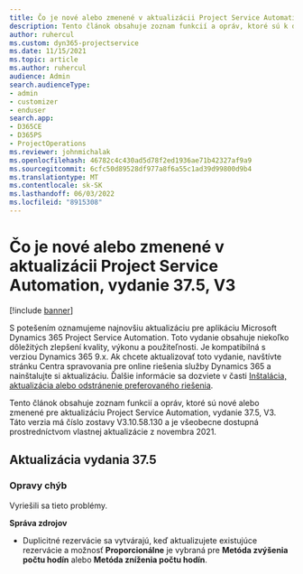 ```yaml
---
title: Čo je nové alebo zmenené v aktualizácii Project Service Automation, vydanie 37.5, V3
description: Tento článok obsahuje zoznam funkcií a opráv, ktoré sú k dispozícii v aktualizácii Microsoft Dynamics 365 Project Service Automation, vydanie 37.5, V3.
author: ruhercul
ms.custom: dyn365-projectservice
ms.date: 11/15/2021
ms.topic: article
ms.author: ruhercul
audience: Admin
search.audienceType:
- admin
- customizer
- enduser
search.app:
- D365CE
- D365PS
- ProjectOperations
ms.reviewer: johnmichalak
ms.openlocfilehash: 46782c4c430ad5d78f2ed1936ae71b42327af9a9
ms.sourcegitcommit: 6cfc50d89528df977a8f6a55c1ad39d99800d9b4
ms.translationtype: MT
ms.contentlocale: sk-SK
ms.lasthandoff: 06/03/2022
ms.locfileid: "8915308"
---
```

# <a name="whats-new-or-changed-in-project-service-automation-update-release-375-v3"></a>Čo je nové alebo zmenené v aktualizácii Project Service Automation, vydanie 37.5, V3

[!include [banner](../includes/psa-now-project-operations.md)]

S potešením oznamujeme najnovšiu aktualizáciu pre aplikáciu Microsoft Dynamics 365 Project Service Automation. Toto vydanie obsahuje niekoľko dôležitých zlepšení kvality, výkonu a použiteľnosti. Je kompatibilná s verziou Dynamics 365 9.x. Ak chcete aktualizovať toto vydanie, navštívte stránku Centra spravovania pre online riešenia služby Dynamics 365 a nainštalujte si aktualizáciu. Ďalšie informácie sa dozviete v časti [Inštalácia, aktualizácia alebo odstránenie preferovaného riešenia](/power-platform/admin/install-remove-preferred-solution).

Tento článok obsahuje zoznam funkcií a opráv, ktoré sú nové alebo zmenené pre aktualizáciu Project Service Automation, vydanie 37.5, V3. Táto verzia má číslo zostavy V3.10.58.130 a je všeobecne dostupná prostredníctvom vlastnej aktualizácie z novembra 2021.

## <a name="update-release-375"></a>Aktualizácia vydania 37.5

### <a name="bug-fixes"></a>Opravy chýb

Vyriešili sa tieto problémy.

**Správa zdrojov**
- Duplicitné rezervácie sa vytvárajú, keď aktualizujete existujúce rezervácie a možnosť **Proporcionálne** je vybraná pre **Metóda zvýšenia počtu hodín** alebo **Metóda zníženia počtu hodín**.
